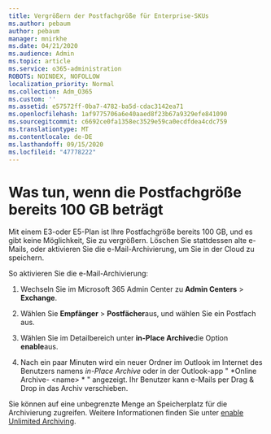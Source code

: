 ```yaml
---
title: Vergrößern der Postfachgröße für Enterprise-SKUs
ms.author: pebaum
author: pebaum
manager: mnirkhe
ms.date: 04/21/2020
ms.audience: Admin
ms.topic: article
ms.service: o365-administration
ROBOTS: NOINDEX, NOFOLLOW
localization_priority: Normal
ms.collection: Adm_O365
ms.custom: ''
ms.assetid: e57572ff-0ba7-4782-ba5d-cdac3142ea71
ms.openlocfilehash: 1af9775706a6e40aaed8f23b67a9329efe841090
ms.sourcegitcommit: c6692ce0fa1358ec3529e59ca0ecdfdea4cdc759
ms.translationtype: MT
ms.contentlocale: de-DE
ms.lasthandoff: 09/15/2020
ms.locfileid: "47778222"
---
```

# <a name="what-to-do-if-your-mailbox-size-is-already-100gb"></a>Was tun, wenn die Postfachgröße bereits 100 GB beträgt

Mit einem E3-oder E5-Plan ist Ihre Postfachgröße bereits 100 GB, und es gibt keine Möglichkeit, Sie zu vergrößern. Löschen Sie stattdessen alte e-Mails, oder aktivieren Sie die e-Mail-Archivierung, um Sie in der Cloud zu speichern. 
  
So aktivieren Sie die e-Mail-Archivierung:
  
1. Wechseln Sie im Microsoft 365 Admin Center zu **Admin Centers** \> **Exchange**. 
    
2. Wählen Sie **Empfänger** \> **Postfächer**aus, und wählen Sie ein Postfach aus. 
    
3. Wählen Sie im Detailbereich unter **in-Place Archive**die Option **enable**aus. 
    
4. Nach ein paar Minuten wird ein neuer Ordner im Outlook im Internet des Benutzers namens *in-Place Archive* oder in der Outlook-app " *Online Archive- \<name\> * " angezeigt. Ihr Benutzer kann e-Mails per Drag & Drop in das Archiv verschieben. 
    
Sie können auf eine unbegrenzte Menge an Speicherplatz für die Archivierung zugreifen. Weitere Informationen finden Sie unter [enable Unlimited Archiving](https://docs.microsoft.com/microsoft-365/compliance/enable-unlimited-archiving).
  

